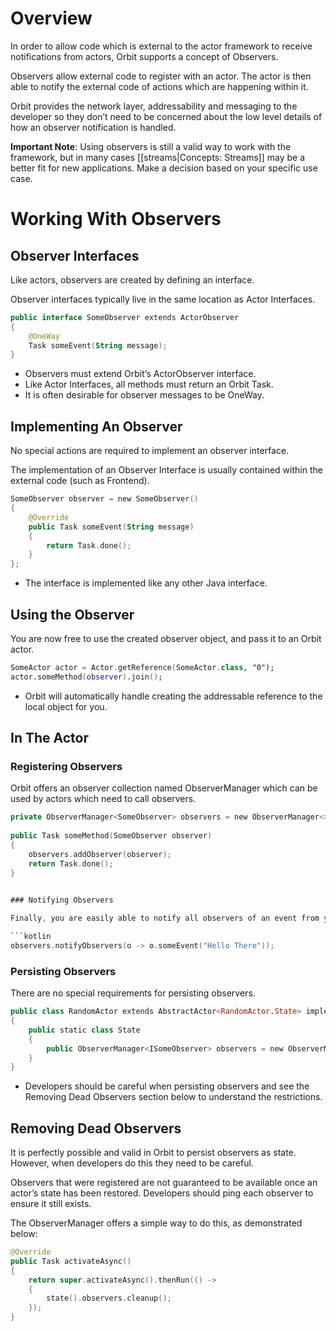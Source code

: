 # Overview
In order to allow code which is external to the actor framework to receive notifications from actors, Orbit supports a concept of Observers.

Observers allow external code to register with an actor. The actor is then able to notify the external code of actions which are happening within it.

Orbit provides the network layer, addressability and messaging to the developer so they don’t need to be concerned about the low level details of how an observer notification is handled.

**Important Note**: Using observers is still a valid way to work with the framework, but in many cases [[streams|Concepts: Streams]] may be a better fit for new applications. Make a decision based on your specific use case.

# Working With Observers
## Observer Interfaces
Like actors, observers are created by defining an interface.

Observer interfaces typically live in the same location as Actor Interfaces.

```kotlin
public interface SomeObserver extends ActorObserver
{
    @OneWay
    Task someEvent(String message);
}
```
* Observers must extend Orbit’s ActorObserver interface.
* Like Actor Interfaces, all methods must return an Orbit Task.
* It is often desirable for observer messages to be OneWay.

## Implementing An Observer
No special actions are required to implement an observer interface.

The implementation of an Observer Interface is usually contained within the external code (such as Frontend).

```kotlin
SomeObserver observer = new SomeObserver()
{
    @Override
    public Task someEvent(String message)
    {
        return Task.done();
    }
};
```
* The interface is implemented like any other Java interface.

## Using the Observer
You are now free to use the created observer object, and pass it to an Orbit actor.

```kotlin
SomeActor actor = Actor.getReference(SomeActor.class, "0");
actor.someMethod(observer).join();
```
* Orbit will automatically handle creating the addressable reference to the local object for you.
 

## In The Actor
### Registering Observers

Orbit offers an observer collection named ObserverManager which can be used by actors which need to call observers.

```kotlin
private ObserverManager<SomeObserver> observers = new ObserverManager<>();
 
public Task someMethod(SomeObserver observer)
{
    observers.addObserver(observer);
    return Task.done();
}
 

### Notifying Observers

Finally, you are easily able to notify all observers of an event from your Actor.

```kotlin
observers.notifyObservers(o -> o.someEvent("Hello There"));
```
 

### Persisting Observers

There are no special requirements for persisting observers. 

```kotlin
public class RandomActor extends AbstractActor<RandomActor.State> implements Random
{
    public static class State
    {
        public ObserverManager<ISomeObserver> observers = new ObserverManager<>();
    }
}
```
* Developers should be careful when persisting observers and see the Removing Dead Observers section below to understand the restrictions.

## Removing Dead Observers
It is perfectly possible and valid in Orbit to persist observers as state. However, when developers do this they need to be careful.

Observers that were registered are not guaranteed to be available once an actor’s state has been restored. Developers should ping each observer to ensure it still exists.

The ObserverManager offers a simple way to do this, as demonstrated below:

```kotlin
@Override
public Task activateAsync()
{
    return super.activateAsync().thenRun(() ->
    {
        state().observers.cleanup();
    });
}
```